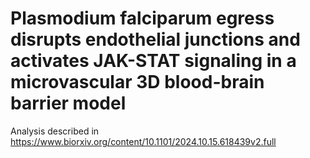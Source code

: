 # Plasmodium falciparum egress disrupts endothelial junctions and activates JAK-STAT signaling in a microvascular 3D blood-brain barrier model

Analysis described in https://www.biorxiv.org/content/10.1101/2024.10.15.618439v2.full
